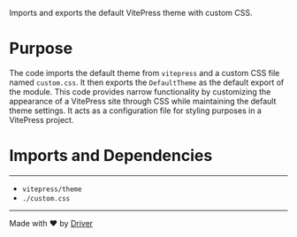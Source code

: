 <!--------------------------------------------------------------------------------->
<!-- IMPORTANT: This file is auto-generated by Driver (https://driver.ai). -------->
<!-- Manual edits may be overwritten on future commits. --------------------------->
<!--------------------------------------------------------------------------------->

Imports and exports the default VitePress theme with custom CSS.

# Purpose
The code imports the default theme from `vitepress` and a custom CSS file named `custom.css`. It then exports the `DefaultTheme` as the default export of the module. This code provides narrow functionality by customizing the appearance of a VitePress site through CSS while maintaining the default theme settings. It acts as a configuration file for styling purposes in a VitePress project.
# Imports and Dependencies

---
- `vitepress/theme`
- `./custom.css`



---
Made with ❤️ by [Driver](https://www.driver.ai/)